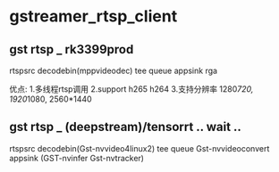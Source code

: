 # gstreamer_rtsp_client

## gst rtsp _ rk3399prod
rtspsrc decodebin(mppvideodec) tee queue appsink rga

优点:
1.多线程rtsp调用
2.support h265 h264
3.支持分辨率 1280*720, 1920*1080, 2560*1440

## gst rtsp _ (deepstream)/tensorrt .. wait ..
rtspsrc decodebin(Gst-nvvideo4linux2) tee queue Gst-nvvideoconvert appsink (GST-nvinfer Gst-nvtracker)
